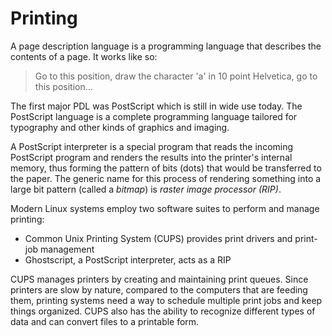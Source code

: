 # Printing

A page description language is a programming language that describes the
contents of a page. It works like so:

> Go to this position, draw the character 'a' in 10 point Helvetica, go to this
> position...

The first major PDL was PostScript which is still in wide use today. The
PostScript language is a complete programming language tailored for typography
and other kinds of graphics and imaging. 

A PostScript interpreter is a special program that reads the incoming
PostScript program and renders the results into the printer's internal memory,
thus forming the pattern of bits (dots) that would be transferred to the paper.
The generic name for this process of rendering something into a large bit
pattern (called a *bitmap*) is *raster image processor (RIP)*.

Modern Linux systems employ two software suites to perform and manage printing:
- Common Unix Printing System (CUPS) provides print drivers and print-job
  management
- Ghostscript, a PostScript interpreter, acts as a RIP

CUPS manages printers by creating and maintaining print queues. Since printers
are slow by nature, compared to the computers that are feeding them, printing
systems need a way to schedule multiple print jobs and keep things organized.
CUPS also has the ability to recognize different types of data and can convert
files to a printable form.
